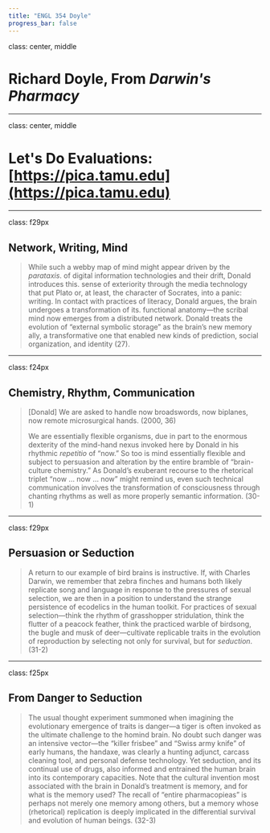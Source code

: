 ```yaml
---
title: "ENGL 354 Doyle"
progress_bar: false
---
```

class: center, middle

# Richard Doyle, From *Darwin's Pharmacy*
---
class: center, middle

# Let's Do Evaluations: <br> [https://pica.tamu.edu](https://pica.tamu.edu)
---
class: f29px
## Network, Writing, Mind

> While such a webby map of mind might appear driven by the *parataxis*. of digital information technologies and their drift, Donald introduces this. sense of exteriority through the media technology that put Plato or, at least, the character of Socrates, into a panic: writing. In contact with practices of literacy, Donald argues, the brain undergoes a transformation of its. functional anatomy—the scribal mind now emerges from a distributed network. Donald treats the evolution of “external symbolic storage” as the brain’s new memory ally, a transformative one that enabled new kinds of prediction, social organization, and identity (27).
---
class: f24px
## Chemistry, Rhythm, Communication

>  [Donald] We are asked to handle now broadswords, now biplanes, now remote microsurgical hands. (2000, 36)
>
> We are essentially flexible organisms, due in part to the enormous dexterity of the mind-hand nexus invoked here by Donald in his rhythmic *repetitio* of “now.” So too is mind essentially flexible and subject to persuasion and alteration by the entire bramble of “brain-culture chemistry.” As Donald’s exuberant recourse to the rhetorical triplet “now … now … now” might remind us, even such technical communication involves the transformation of consciousness through chanting rhythms as well as more properly semantic information. (30-1)
---
class: f29px
## Persuasion or Seduction

> A return to our example of bird brains is instructive. If, with Charles Darwin, we remember that zebra finches and humans both likely replicate song and language in response to the pressures of sexual selection, we are then in a position to understand the strange persistence of ecodelics in the human toolkit. For practices of sexual selection—think the rhythm of grasshopper stridulation, think the flutter of a peacock feather, think the practiced warble of birdsong, the bugle and musk of deer—cultivate replicable traits in the evolution of reproduction by selecting not only for survival, but for *seduction*. (31-2)
---
class: f25px
## From Danger to Seduction

> The usual thought experiment summoned when imagining the evolutionary emergence of traits is danger—a tiger is often invoked as the ultimate challenge to the homind brain. No doubt such danger was an intensive vector—the “killer frisbee” and “Swiss army knife” of early humans, the handaxe, was clearly a hunting adjunct, carcass cleaning tool, and personal defense technology. Yet seduction, and its continual use of drugs, also informed and entrained the human brain into its contemporary capacities. Note that the cultural invention most associated with the brain in Donald’s treatment is memory, and for what is the memory used? The recall of “entire pharmacopieas” is perhaps not merely one memory among others, but a memory whose (rhetorical) replication is deeply implicated in the differential survival and evolution of human beings. (32-3)
